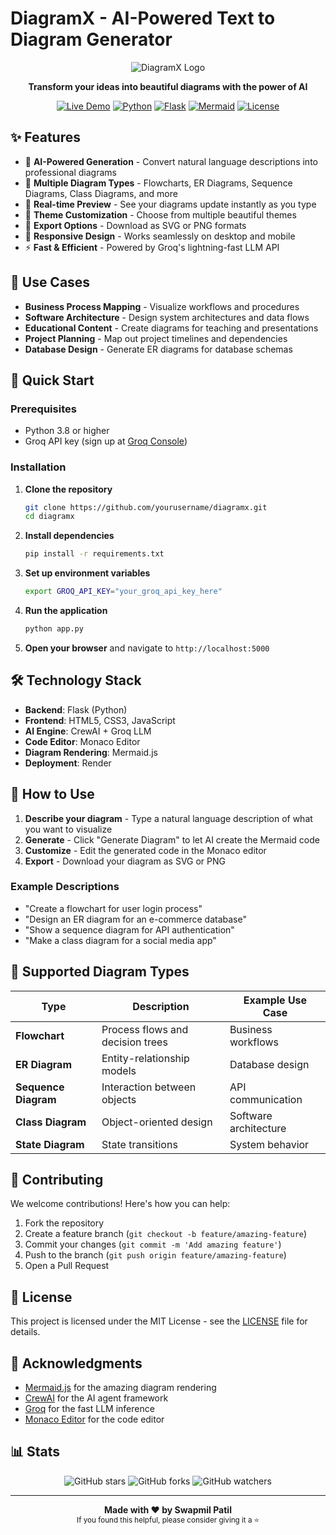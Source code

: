 




#                  DiagramX - AI-Powered Text to Diagram Generator

<div align="center">
  
  ![DiagramX Logo](https://github.com/user-attachments/assets/926a6d8f-f1e6-4629-b947-4f69ad4c63f0)


  **Transform your ideas into beautiful diagrams with the power of AI**
  
  [![Live Demo](https://img.shields.io/badge/Live%20Demo-Visit%20Now-blue?style=for-the-badge)](https://diagramx-visualize-3d.lovable.app/)
  [![Python](https://img.shields.io/badge/Python-3.8+-blue?style=flat-square)](https://python.org)
  [![Flask](https://img.shields.io/badge/Flask-2.0+-green?style=flat-square)](https://flask.palletsprojects.com)
  [![Mermaid](https://img.shields.io/badge/Mermaid-10.6+-pink?style=flat-square)](https://mermaid.js.org)
  [![License](https://img.shields.io/badge/License-MIT-yellow?style=flat-square)](LICENSE)

</div>

## ✨ Features

- 🤖 **AI-Powered Generation** - Convert natural language descriptions into professional diagrams
- 🎨 **Multiple Diagram Types** - Flowcharts, ER Diagrams, Sequence Diagrams, Class Diagrams, and more
- 🎯 **Real-time Preview** - See your diagrams update instantly as you type
- 🌈 **Theme Customization** - Choose from multiple beautiful themes
- 💾 **Export Options** - Download as SVG or PNG formats
- 📱 **Responsive Design** - Works seamlessly on desktop and mobile
- ⚡ **Fast & Efficient** - Powered by Groq's lightning-fast LLM API

## 🎯 Use Cases

- **Business Process Mapping** - Visualize workflows and procedures
- **Software Architecture** - Design system architectures and data flows
- **Educational Content** - Create diagrams for teaching and presentations
- **Project Planning** - Map out project timelines and dependencies
- **Database Design** - Generate ER diagrams for database schemas

## 🚀 Quick Start

### Prerequisites

- Python 3.8 or higher
- Groq API key (sign up at [Groq Console](https://console.groq.com))

### Installation

1. **Clone the repository**
   ```bash
   git clone https://github.com/yourusername/diagramx.git
   cd diagramx
   ```

2. **Install dependencies**
   ```bash
   pip install -r requirements.txt
   ```

3. **Set up environment variables**
   ```bash
   export GROQ_API_KEY="your_groq_api_key_here"
   ```

4. **Run the application**
   ```bash
   python app.py
   ```

5. **Open your browser** and navigate to `http://localhost:5000`

## 🛠️ Technology Stack

- **Backend**: Flask (Python)
- **Frontend**: HTML5, CSS3, JavaScript
- **AI Engine**: CrewAI + Groq LLM
- **Code Editor**: Monaco Editor
- **Diagram Rendering**: Mermaid.js
- **Deployment**: Render

## 📝 How to Use

1. **Describe your diagram** - Type a natural language description of what you want to visualize
2. **Generate** - Click "Generate Diagram" to let AI create the Mermaid code
3. **Customize** - Edit the generated code in the Monaco editor
4. **Export** - Download your diagram as SVG or PNG

### Example Descriptions

- "Create a flowchart for user login process"
- "Design an ER diagram for an e-commerce database"
- "Show a sequence diagram for API authentication"
- "Make a class diagram for a social media app"

## 🎨 Supported Diagram Types

| Type | Description | Example Use Case |
|------|-------------|------------------|
| **Flowchart** | Process flows and decision trees | Business workflows |
| **ER Diagram** | Entity-relationship models | Database design |
| **Sequence Diagram** | Interaction between objects | API communication |
| **Class Diagram** | Object-oriented design | Software architecture |
| **State Diagram** | State transitions | System behavior |

## 🤝 Contributing

We welcome contributions! Here's how you can help:

1. Fork the repository
2. Create a feature branch (`git checkout -b feature/amazing-feature`)
3. Commit your changes (`git commit -m 'Add amazing feature'`)
4. Push to the branch (`git push origin feature/amazing-feature`)
5. Open a Pull Request

## 📄 License

This project is licensed under the MIT License - see the [LICENSE](LICENSE) file for details.

## 🙏 Acknowledgments

- [Mermaid.js](https://mermaid.js.org) for the amazing diagram rendering
- [CrewAI](https://github.com/joaomdmoura/crewAI) for the AI agent framework
- [Groq](https://groq.com) for the fast LLM inference
- [Monaco Editor](https://microsoft.github.io/monaco-editor/) for the code editor

## 📊 Stats

<div align="center">
  
  ![GitHub stars](https://img.shields.io/github/stars/yourusername/diagramx?style=social)
  ![GitHub forks](https://img.shields.io/github/forks/yourusername/diagramx?style=social)
  ![GitHub watchers](https://img.shields.io/github/watchers/yourusername/diagramx?style=social)

</div>

---

<div align="center">
  <strong>Made with ❤️ by Swapmil Patil</strong>
  <br>
  <sub>If you found this helpful, please consider giving it a ⭐</sub>
</div>
